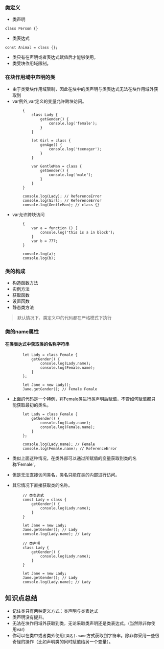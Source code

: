 ### 类定义
- 类声明
```
class Person {}
```
- 类表达式
```
const Animal = class {};
```
- 类只有在声明或者表达式赋值后才能够使用。
- 类受块作用域限制。

### 在块作用域中声明的类
- 由于类受块作用域限制，因此在块中的类声明与类表达式无法在块作用域外获取到
- var例外,var定义的变量允许跨块访问。
```
        {
            class Lady {
                getGender() {
                    console.log('female');
                }
            }

            let Girl = class {
                genAge() {
                    console.log('teenager');
                }
            }

            var GentleMan = class {
                getGender() {
                    console.log('male');
                }
            }
        }

        console.log(Lady); // ReferenceError
        console.log(Girl); // ReferenceError
        console.log(GentleMan); // class {}
```
- var允许跨块访问
```
        {
            var a = function () {
                console.log('this is a in block');
            }
            var b = 777;
        }

        console.log(a);
        console.log(b);
```

### 类的构成
- 构造函数方法
- 实例方法
- 获取函数
- 设置函数
- 静态类方法

> 默认情况下，类定义中的代码都在严格模式下执行

### 

### 类的name属性
#### 在类表达式中获取类的名称字符串
```
        let Lady = class Female {
            getGender() {
                console.log(Lady.name);
                console.log(Female.name);
            }
        };

        let Jane = new Lady();
        Jane.getGender(); // Female Female
```
- 上面的代码是一个特例，将Female类进行类声明后赋值，不管如何赋值都只能获取最初的类名。

```
        let Lady = class Female {
            getGender() {
                console.log(Lady.name);
                console.log(Female.name);
            }
        };

        console.log(Lady.name); // Female
        console.log(Female.name); // ReferenceError
```
- 类似上面这种情况，在类外部可以通过所赋值的变量获取到类的名称'Female'。
- 但是无法直接访问类名，类名只能在类的内部进行访问。

- 其它情况下直接获取类的名称。
```
        // 类表达式
        const Lady = class {
            getGender() {
                console.log(Lady.name);
            }
        }

        let Jane = new Lady;
        Jane.getGender(); // Lady
        console.log(Lady.name); // Lady
```
```
        // 类声明
        class Lady {
            getGender() {
                console.log(Lady.name);
            }
        }

        let Jane = new Lady;
        Jane.getGender(); // Lady
        console.log(Lady.name); // Lady
```

## 知识点总结
- 记住类只有两种定义方式：类声明与类表达式
- 类声明没有提升。
- 无法在块作用域外获取到类，无论采取类声明还是类表达式。(当然除非你使用var)
- 你可以在类中或者类外使用`[类名].name`方式获取到字符串。除非你采用一些很奇怪的操作（比如声明类的同时赋值给另一个变量）。
